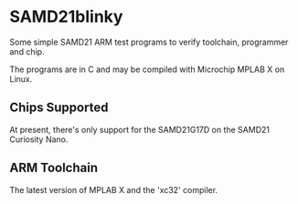 # SAMD21blinky

Some simple SAMD21 ARM test programs to verify toolchain, programmer and chip.

The programs are in C and may be compiled with Microchip MPLAB X on Linux.

## Chips Supported

At present, there's only support for the SAMD21G17D on the SAMD21 Curiosity Nano.

## ARM Toolchain

The latest version of MPLAB X and the 'xc32' compiler.
